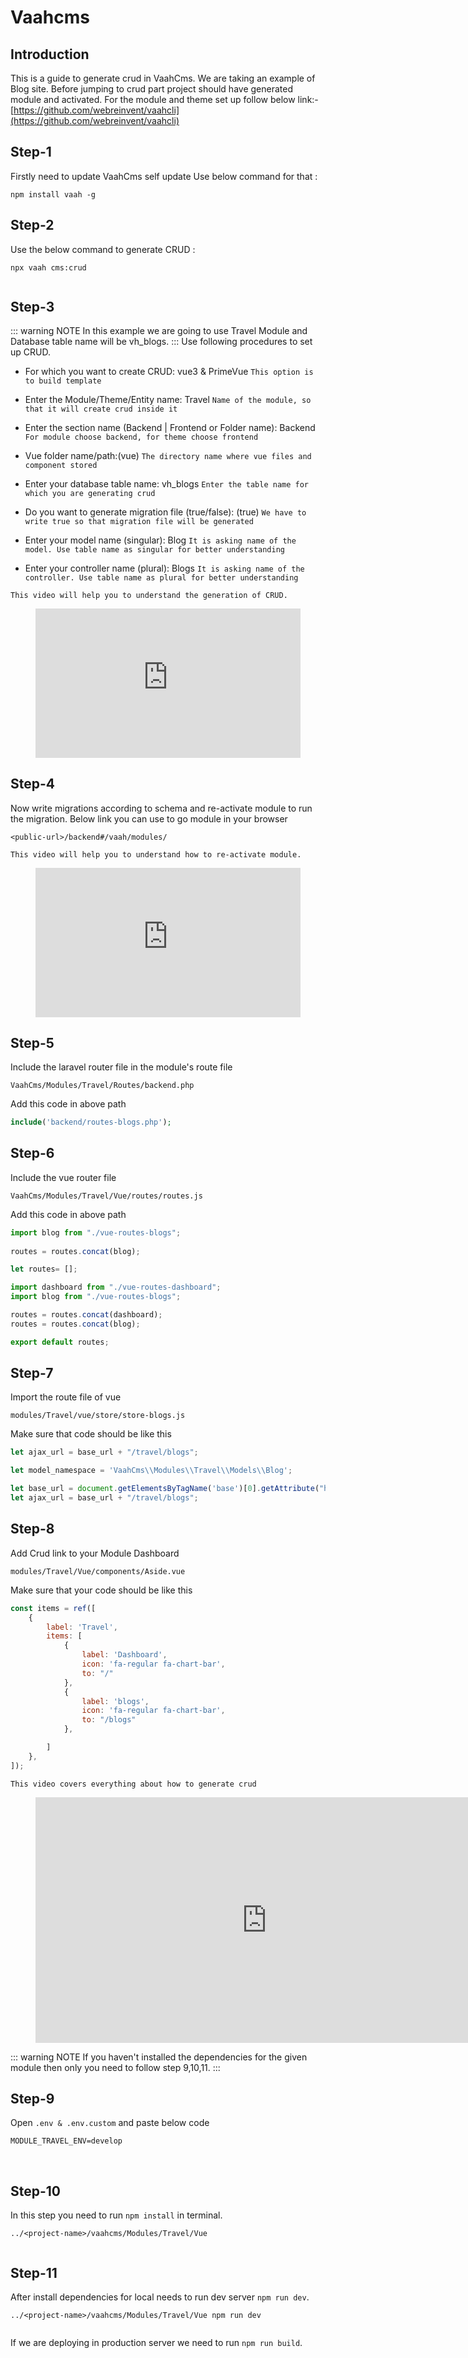 # Vaahcms

[comment]: <> ([[toc]])

## Introduction

This is a guide to generate crud in VaahCms. We are taking an example of Blog site.
Before jumping to crud part project should have generated module and activated.
For the module and theme set up follow below link:-
[https://github.com/webreinvent/vaahcli](https://github.com/webreinvent/vaahcli)

## Step-1
Firstly need to update VaahCms self update
Use below command for that :
```shell
npm install vaah -g
```

## Step-2
Use the below command to generate CRUD :

```shell
npx vaah cms:crud
```
<img :src="$withBase('/images/crud-generate-2.png')">

## Step-3
::: warning NOTE
In this example we are going to use Travel Module and Database table name will be vh_blogs. 
:::
Use following procedures to set up CRUD.

- For which you want to create CRUD: vue3 & PrimeVue ```This option is to build template```

- Enter the Module/Theme/Entity name: Travel ```Name of the module, so that it will create crud inside it```

- Enter the section name (Backend | Frontend or Folder name): Backend ```For module choose backend, for theme choose frontend```

- Vue folder name/path:(vue) ```The directory name where vue files and component stored```

- Enter your database table name: vh_blogs ```Enter the table name for which you are generating crud```

- Do you want to generate migration file (true/false):  (true) ```We have to write true so that migration file will be generated```

- Enter your model name (singular): Blog ```It is asking name of the model. Use table name as singular for better understanding```

- Enter your controller name (plural): Blogs ```It is asking name of the controller. Use table name as plural for better understanding```

```This video will help you to understand the generation of CRUD.```
<figure>
  <iframe src="https://img-v4.getdemo.dev/screenshot/cmd_NiBc9DdrDM.mp4" frameborder="0" allowfullscreen="true" style="width: 100%; aspect-ratio: 16/9;"> </iframe>
</figure>

## Step-4
Now write migrations according to schema and re-activate module to run the migration.
Below link you can use to go module in your browser
```http request
<public-url>/backend#/vaah/modules/
```
```This video will help you to understand how to re-activate module.```

<figure>
  <iframe src="https://img-v4.getdemo.dev/screenshot/chrome_j3WEb0p0h0.mp4" frameborder="0" allowfullscreen="true" style="width: 100%; aspect-ratio: 16/9;"> </iframe>
</figure>

## Step-5
Include the laravel router file in the module's route file

```VaahCms/Modules/Travel/Routes/backend.php```

Add this code in above path

```php
include('backend/routes-blogs.php');
```

## Step-6
Include the vue router file

```VaahCms/Modules/Travel/Vue/routes/routes.js```

Add this code in above path
``` js
import blog from "./vue-routes-blogs";
   
routes = routes.concat(blog);
```

``` js
let routes= [];

import dashboard from "./vue-routes-dashboard";
import blog from "./vue-routes-blogs";

routes = routes.concat(dashboard);
routes = routes.concat(blog);

export default routes;
```

## Step-7
Import the route file of vue

```modules/Travel/vue/store/store-blogs.js```

Make sure that code should be like this
```js
let ajax_url = base_url + "/travel/blogs";
```

```js
let model_namespace = 'VaahCms\\Modules\\Travel\\Models\\Blog';

let base_url = document.getElementsByTagName('base')[0].getAttribute("href");
let ajax_url = base_url + "/travel/blogs";
```
## Step-8
Add Crud link to your Module Dashboard

```modules/Travel/Vue/components/Aside.vue```

Make sure that your code should be like this

```js
const items = ref([
    {
        label: 'Travel',
        items: [
            {
                label: 'Dashboard',
                icon: 'fa-regular fa-chart-bar',
                to: "/"
            },
            {
                label: 'blogs',
                icon: 'fa-regular fa-chart-bar',
                to: "/blogs"
            },

        ]
    },
]);
```
```This video covers everything about how to generate crud ```

<figure>
  <iframe width="740" height="393" src="https://www.youtube.com/embed/8yc_OM6pIh8" title="VaahCMS 2.x + Vue3 | How to create CRUD and use pre-configured vue 3 app" frameborder="0" allow="accelerometer; autoplay; clipboard-write; encrypted-media; gyroscope; picture-in-picture; web-share" allowfullscreen></iframe> 
</figure>

::: warning NOTE
If you haven't installed the dependencies for the given module then only you need to follow  step 9,10,11.
:::
## Step-9
Open ```.env & .env.custom``` and paste below code
```
MODULE_TRAVEL_ENV=develop
```
<img :src="$withBase('/images/crud-generate-8-a.png')">
<img :src="$withBase('/images/crud-generate-8-b.png')">

## Step-10

In this step you need to run `npm install` in terminal.
```shell
../<project-name>/vaahcms/Modules/Travel/Vue
```
<img :src="$withBase('/images/crud-generate-9.png')">

## Step-11

After install dependencies for local needs to run dev server `npm run dev`.
```shell
../<project-name>/vaahcms/Modules/Travel/Vue npm run dev
```

<img :src="$withBase('/images/crud-generate-10.png')">

If we are deploying in production server we need to run `npm run build`.



